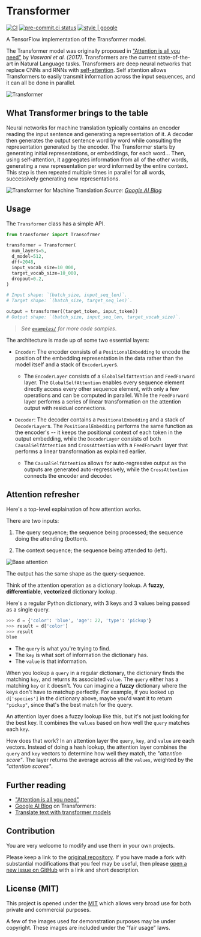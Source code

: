 <!--
 Copyright (c) 2022 Victor I. Afolabi

 This software is released under the MIT License.
 https://opensource.org/licenses/MIT
-->

# Transformer

[![CI](https://github.com/victor-iyi/transformer/actions/workflows/ci.yaml/badge.svg)](https://github.com/victor-iyi/transformer/actions/workflows/ci.yaml)
[![pre-commit.ci status](https://results.pre-commit.ci/badge/github/victor-iyi/transformer/main.svg)](https://results.pre-commit.ci/latest/github/victor-iyi/transformer/main)
[![style | google](https://img.shields.io/badge/%20style-google-3666d6.svg)](https://google.github.io/styleguide/pyguide.html#s3.8-comments-and-docstrings)

A TensorFlow implementation of the Transformer model.

The Transformer model was originally proposed in ["Attention is all you need"]
by *Vaswani et al. (2017)*. Transformers are the current state-of-the-art in
Natural Language tasks. Transformers are deep neural networks that replace CNNs
and RNNs with [self-attention]. Self attention allows Transformers to easily
transmit information across the input sequences, and it can all be done in parallel.

![Transformer](./images/transformer.png)

## What Transformer brings to the table

Neural networks for machine translation typically contains an encoder reading the
input sentence and generating a representation of it. A decoder then generates the
output sentence word by word while consulting the representation generated by the
encoder. The Transformer starts by generating initial representations, or embeddings,
for each word... Then, using self-attention, it aggregates information from all
of the other words, generating a new representation per word informed by the
entire context. This step is then repeated multiple times in parallel for all words,
successively generating new representations.

![Transformer for Machine Translation](./images/transformer-for-machine-translation.gif)
*Source: [Google AI Blog]*

## Usage

The `Transformer` class has a simple API.

```python
from transformer import Transofrmer

transformer = Transformer(
  num_layers=5,
  d_model=512,
  dff=2048,
  input_vocab_size=10_000,
  target_vocab_size=10_000,
  dropout=0.2,
)

# Input shape: `(batch_size, input_seq_len)`.
# Target shape: `(batch_size, target_seq_len)`.

output = transformer((target_token, input_token))
# Output shape: `(batch_size, input_seq_len, target_vocab_size)`.
```

> *See [`examples/`] for more code samples*.

The architecture is made up of some two essential layers:

- `Encoder`: The encoder consists of a `PositionalEmbedding` to encode the position
of the embedding representation in the data rather than the model itself and a
stack of `EncoderLayer`s.
  - The `EncoderLayer` consists of a `GlobalSelfAttention` and `FeedForward` layer.
  The `GlobalSelfAttention` enables every sequence element directly access every
  other sequence element, with only a few operations and can be computed in parallel.
  While the `FeedForward` layer performs a series of linear transformation on the
  attention output with residual connections.

- `Decoder`: The decoder contains a `PositionalEmbedding` and a stack of
`DecoderLayer`s. The `PositionalEmbedding` performs the same function as the encoder's
-- it keeps the positional context of each token in the output embedding, while
the `DecoderLayer` consists of both `CausalSelfAttention` and `CrossAttention` with
a `FeedForward` layer that performs a linear transformation as explained earlier.
  - The `CausalSelfAttention` allows for auto-regressive output as the outputs
  are generated auto-regressively, while the `CrossAttention` connects the encoder
  and decoder.

## Attention refresher

Here's a top-level explaination of how attention works.

There are two inputs:

1. The query sequence; the sequence being processed; the sequence doing the attending
(bottom).

1. The context sequence; the sequence being attended to (left).

![Base attention](./images/base-attention.png)

The output has the same shape as the query-sequence.

Think of the attention operation as a dictionary lookup. A **fuzzy**, **differentiable**,
**vectorized** dictionary lookup.

Here's a regular Python dictionary, with 3 keys and 3 values being passed as a
single query.

```python
>>> d = {'color': 'blue', 'age': 22, 'type': 'pickup'}
>>> result = d['color']
>>> result
blue
```

- The `query` is what you're trying to find.
- The `key` is what sort of information the dictionary has.
- The `value` is that information.

When you lookup a `query` in a regular dictionary, the dictionary finds the matching
`key`, and returns its associated `value`. The `query` either has a matching `key`
or it doesn't. You can imagine a **fuzzy** dictionary where the keys don't have
to matchup perfectly. For example, if you looked up `d['species']` in the dictionary
above, maybe you'd want it to return `"pickup"`, since that's the best match for
the query.

An attention layer does a fuzzy lookup like this, but it's not just looking for
the best key. It combines the `values` based on how well the `query` matches each
`key`.

How does that work? In an attention layer the `query`, `key`, and `value` are
each vectors. Instead of doing a hash lookup, the attention layer combines the
`query` and `key` vectors to determine how well they match, the *"attention score"*.
The layer returns the average across all the `values`, weighted by the
*"attention scores"*.

## Further reading

- ["Attention is all you need"]
- [Google AI Blog] on Transformers:
- [Translate text with transformer models]

["Attention is all you need"]: https://arxiv.org/abs/1706.03762
[Google AI Blog]: https://ai.googleblog.com/2017/08/transformer-novel-neural-network.html
[Translate text with transformer models]: https://www.tensorflow.org/text/tutorials/transformer
[self-attention]: https://developers.google.com/machine-learning/glossary#self-attention
[`examples/`]: ./examples/

## Contribution

You are very welcome to modify and use them in your own projects.

Please keep a link to the [original repository]. If you have made a fork with
substantial modifications that you feel may be useful, then please [open a new
issue on GitHub][issues] with a link and short description.

## License (MIT)

This project is opened under the [MIT][license] which allows very
broad use for both private and commercial purposes.

A few of the images used for demonstration purposes may be under copyright.
These images are included under the "fair usage" laws.

[original repository]: https://github.com/victor-iyi/transformer
[issues]: https://github.com/victor-iyi/transformer/issues
[license]: ./LICENSE
